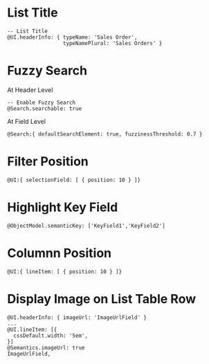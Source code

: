 # List Title

```
-- List Title
@UI.headerInfo: { typeName: 'Sales Order',
                  typeNamePlural: 'Sales Orders' }
```
               
# Fuzzy Search

At Header Level

```
-- Enable Fuzzy Search
@Search.searchable: true
```

At Field Level

```
@Search:{ defaultSearchElement: true, fuzzinessThreshold: 0.7 }
```

# Filter Position

```
@UI:{ selectionField: [ { position: 10 } ]}
```

# Highlight Key Field

```
@ObjectModel.semanticKey: ['KeyField1','KeyField2']
```

# Columnn Position

```
@UI:{ lineItem: [ { position: 10 } ]}
```

# Display Image on List Table Row

```
@UI.headerInfo: { imageUrl: 'ImageUrlField' }
...
@UI.lineItem: [{
  cssDefault.width: '5em',
}]
@Semantics.imageUrl: true
ImageUrlField,
```
